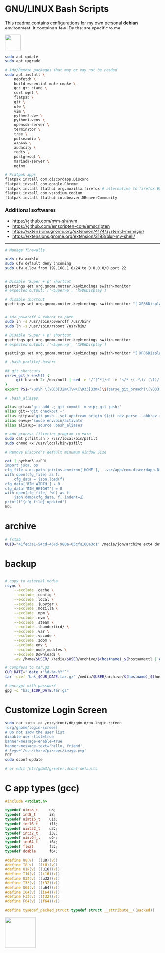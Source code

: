 # GNU/LINUX Bash Scripts

This readme contains configurations for my own personal __debian__ environment. It contains a few IDs that are specific to me.


<img src="https://media1.tenor.com/m/BcVGTaZaNccAAAAC/debian-linux.gif" height="50px">


```bash
sudo apt update
sudo apt upgrade

# Add/Remove packages that may or may not be needed
sudo apt install \
    neofetch \
    build-essential make cmake \
    gcc g++ clang \
    curl wget \
    flatpak \
    git \
    ufw \
    vim \
    python3-dev \
    python3-venv \
    openssh-server \
    terminator \
    tree \
    pulseaudio \
    espeak \
    audacity \
    redis \
    postgresql \
    mariadb-server \
    nginx

# Flatpak apps
flatpak install com.discordapp.Discord
flatpak install com.google.Chrome
flatpak install flathub org.mozilla.firefox # alternative to firefox ESR
flatpak install com.vscodium.codium
flatpak install flathub io.dbeaver.DBeaverCommunity
```

### Additional softwares
 - https://github.com/nvm-sh/nvm
 - https://github.com/emscripten-core/emscripten
 - https://extensions.gnome.org/extension/4174/systemd-manager/
 - https://extensions.gnome.org/extension/3193/blur-my-shell/


<hr>

```bash
# Manage firewalls

sudo ufw enable
sudo ufw default deny incoming
sudo ufw allow from 192.168.1.0/24 to 0.0.0.0/0 port 22


# Disable "Super + p" shortcut
gsettings get org.gnome.mutter.keybindings switch-monitor
# expected output: ['<Super>p', 'XF86Display']

# disable shortcut
gsettings set org.gnome.mutter.keybindings switch-monitor "['XF86Display']"


# add poweroff & reboot to path
sudo ln -s /usr/sbin/poweroff /usr/bin/
sudo ln -s /usr/sbin/reboot /usr/bin/
```

```bash
# Disable "Super + p" shortcut
gsettings get org.gnome.mutter.keybindings switch-monitor
# expected output: ['<Super>p', 'XF86Display']

gsettings set org.gnome.mutter.keybindings switch-monitor "['XF86Display']"
```

```bash
# .bash_profile/.bashrc

## git shortcuts
parse_git_branch() {
     git branch 2> /dev/null | sed -e '/^[^*]/d' -e 's/* \(.*\)/ (\1)/'
}
export PS1="\u@\h \[\033[32m\]\w\[\033[33m\]\$(parse_git_branch)\[\033[00m\] $ "

```

```bash
# .bash_aliases

alias gitaa='git add .; git commit -m wip; git push;'
alias git-='git checkout -'
alias gitpsu='git push --set-upstream origin $(git rev-parse --abbrev-ref HEAD)'
alias envup='souce env/bin/activate'
alias aliasup='source .bash_aliases'

```

```bash
# Add process filtering program to PATH
sudo cat psfilt.sh > /usr/local/bin/psfilt
sudo chmod +x /usr/local/bin/psfilt
```

```bash
# Remove Discord's default minumum Window Size

cat | python3 <<EOL
import json, os
cfg_file = os.path.join(os.environ['HOME'], '.var/app/com.discordapp.Discord/config/discord/settings.json') # flatpak
with open(cfg_file) as f:
    cfg_data = json.load(f)
cfg_data['MIN_WIDTH'] = 0
cfg_data['MIN_HEIGHT'] = 0
with open(cfg_file, 'w') as f:
    json.dump(cfg_data, f, indent=2)
print(f"{cfg_file} updated")
EOL
```


# archive
```bash
# fstab
UUID="41fec3a1-54cd-46cd-980a-05cfa160a3c1" /media/jon/archive ext4 defaults,nofail                      0 0
```

# backup
```bash

# copy to external media
rsync \
    --exclude .cache \
    --exclude .config \
    --exclude .local \
    --exclude .jupyter \
    --exclude .mozilla \
    --exclude .npm \
    --exclude .nvm \
    --exclude .steam \
    --exclude .thunderbird/ \
    --exclude .var \
    --exclude .vscode \
    --exclude .zoom \
    --exclude env \
    --exclude node_modules \
    --exclude Downloads \
    -av /home/$USER/ /media/$USER/archive/$(hostname)_$(hostnamectl | grep -i 'Machine ID' | awk '{ print $3 }')/

# compress to tar.gz
CUR_DATE="`date +"%d-%m-%Y"`"
tar -czvf "bak_$CUR_DATE.tar.gz" /media/$USER/archive/$(hostname)_$(hostnamectl | grep -i 'Machine ID' | awk '{ print $3 }')/

# encrypt with password
gpg -c "bak_$CUR_DATE.tar.gz"
```

# Customize Login Screen
```bash
sudo cat <<EOT >> /etc/dconf/db/gdm.d/00-login-screen
[org/gnome/login-screen]
# Do not show the user list
disable-user-list=true
banner-message-enable=true
banner-message-text='hello, friend'
# logo='/usr/share/pixmaps/image.png'
EOT
sudo dconf update

# or edit /etc/gdm3/greeter.dconf-defaults
```

# C app types (gcc)
```c
#include <stdint.h>

typedef uint8_t     u8;
typedef int8_t      i8;
typedef uint16_t    u16;
typedef int16_t     i16;
typedef uint32_t    u32;
typedef int32_t     i32;
typedef uint64_t    u64;
typedef int64_t     i64;
typedef float       f32;
typedef double      f64;

#define U8(v)  ((u8)(v))
#define I8(v)  ((i8)(v))
#define U16(v) ((u16)(v))
#define I16(v) ((i16)(v))
#define U32(v) ((u32)(v))
#define I32(v) ((i32)(v))
#define U64(v) ((u64)(v))
#define I64(v) ((i64)(v))
#define F32(v) ((f32)(v))
#define F64(v) ((f64)(v))

#define typedef_packed_struct typedef struct __attribute__((packed))
```

<img src="https://media.tenor.com/GOmdYqT_dDoAAAAi/madden-school-modrew-gnu.gif" height="100px">

